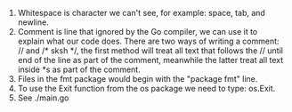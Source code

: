 1. Whitespace is character we can't see, for example: space, tab, and newline.
2. Comment is line that ignored by the Go compiler, we can use it to explain what our code does. There are two ways of writing a comment: // and /\* sksh \*/, the first method will treat all text that follows the // until end of the line as part of the comment, meanwhile the latter treat all text inside \*s as part of the comment. 
3. Files in the fmt package would begin with the "package fmt" line.
4. To use the Exit function from the os package we need to type: os.Exit.
5. See ./main.go
